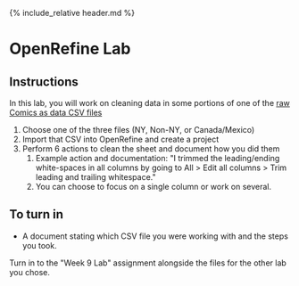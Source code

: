 {% include_relative header.md %}
# OpenRefine Lab
## Instructions
In this lab, you will work on cleaning data in some portions of one of the [raw Comics as data CSV files](https://github.com/ktopham/comics-as-data/tree/master/MARC_data_raw)
1. Choose one of the three files (NY, Non-NY, or Canada/Mexico)
2. Import that CSV into OpenRefine and create a project
3. Perform 6 actions to clean the sheet and document how you did them
	1. Example action and documentation: "I trimmed the leading/ending white-spaces in all columns by going to All > Edit all columns > Trim leading and trailing whitespace."
	2. You can choose to focus on a single column or work on several.
## To turn in
- A document stating which CSV file you were working with and the steps you took.
  
Turn in to the "Week 9 Lab" assignment alongside the files for the other lab you chose.
